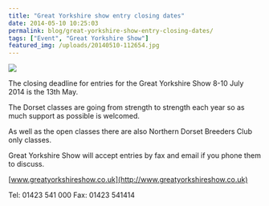 ```yaml
---
title: "Great Yorkshire show entry closing dates"
date: 2014-05-10 10:25:03
permalink: blog/great-yorkshire-show-entry-closing-dates/
tags: ["Event", "Great Yorkshire Show"]
featured_img: /uploads/20140510-112654.jpg
---
```


![](/uploads/20140510-112654.jpg)

The closing deadline for entries for the Great Yorkshire Show 8-10 July 2014 is the 13th May.

The Dorset classes are going from strength to strength each year so as much support as possible is welcomed.

As well as the open classes there are also Northern Dorset Breeders Club only classes.

Great Yorkshire Show will accept entries by fax and email if you phone them to discuss.

[www.greatyorkshireshow.co.uk](http://www.greatyorkshireshow.co.uk)

Tel: 01423 541 000
Fax: 01423 541414
